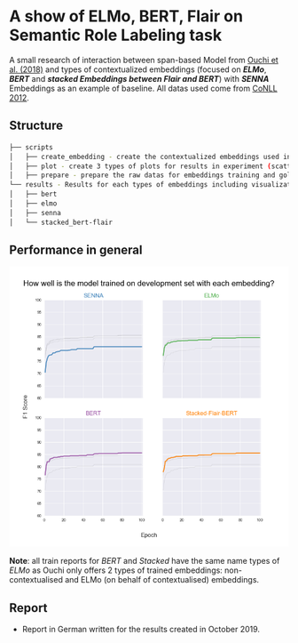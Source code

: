 # A show of ELMo, BERT, Flair on **Semantic Role Labeling** task

A small research of interaction between span-based Model from [Ouchi et al. (2018)](https://github.com/hiroki13/span-based-srl) and types of contextualized embeddings (focused on ***ELMo***, ***BERT*** and ***stacked Embeddings between Flair and BERT***) with ***SENNA*** Embeddings as an example of baseline. All datas used come from [CoNLL 2012](http://conll.cemantix.org/2012/task-description.html).

## Structure

```bash
├── scripts
│   ├── create_embedding - create the contextualized embeddings used in experiments
│   ├── plot - create 3 types of plots for results in experiment (scatter plot, imshow and line plot)
│   ├── prepare - prepare the raw datas for embeddings training and gold standards for evaluation
└── results - Results for each types of embeddings including visualizations, evaluations for results at different epochs for test set, training report (output from this model)
│   ├── bert
│   ├── elmo
│   ├── senna
│   └── stacked_bert-flair
```

## Performance in general

![alt text](https://github.com/jasmine95dn/srl-context-emb/blob/master/results/progress_valid_data.png)

**Note**: all train reports for *BERT* and *Stacked* have the same name types of *ELMo* as Ouchi only offers 2 types of trained embeddings: non-contextualised and ELMo (on behalf of contextualised) embeddings.

## Report
- Report in German written for the results created in October 2019.
